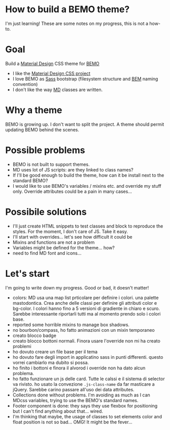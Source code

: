# How to build a BEMO theme?

I'm just learning! These are some notes on my progress, this is not a how-to.

# Goal

Build a [Material Design][material-design] CSS theme for [BEMO][bemo]

* I like the [Material Design CSS project](http://materializecss.com/)
* I love BEMO as [Sass][sass] bootstrap (filesystem structure and [BEM][bem] naming convention)
* I don't like the way [MD][material-design] classes are written.

[bemo]: https://github.com/cantierecreativo/bemo
[sass]: http://sass-lang.com/
[bem]: https://bem.info/
[material-design]: http://www.google.com/design/spec/material-design/introduction.html

# Why a theme

BEMO is growing up. I don't want to split the project. A theme should permit updating BEMO behind the scenes.

# Possible problems

* BEMO is not built to support themes.
* MD uses lot of JS scripts: are they linked to class names?
* If I'll be good enough to build the theme, how can it be install next to the standard BEMO?
* I would like to use BEMO's variables / mixins etc. and override my stuff only. Override attributes could be a pain in many cases...  

# Possibile solutions

* I'll just create HTML snippets to test classes and block to reproduce the styles. For the moment, I don't care of JS. Take it easy.
* I'll start with overrides... let's see how difficult it could be
* Mixins and functions are not a problem
* Variables might be defined for the theme... how?
* need to find MD font and icons...

# Let's start

I'm going to write down my progress. Good or bad, it doesn't matter!

* colors: MD usa una map list prticolare per definire i colori. una palette mastodontica. Crea anche delle classi per definire gli attributi color e bg-color. I colori hanno fino a 5 versioni di gradiente in chiaro e scuro. Sarebbe interessante riportarli tutti ma al momento prendo  solo i colori base.
* reported some horrible mixins to manage box shadows.
* no bourbon/compass, ho fatto animazioni con un mixin temporaneo
* creato blocco badge
* creato blocco bottoni normali. Finora usare l'override non mi ha creato problemi
* ho dovuto creare un file base per il tema
* ho dovuto fare degli import in applicatino sass in punti differenti. questo vorrei cambiarlo ma dubito si possa.
* ho finito i bottoni e finora il alvorod i override non ha dato alcun problema.
* ho fatto funzionare un js delle card. Tutte le calssi e il sistema di selector va rivisto. ho usato la convezione  ```.js-class-name``` da far masticare a jQuery. Sarebbe carino passare all'uso dei data attributes.
* Collections done without problems. I'm avoiding as much as I can MDcss variables, trying to use the BEMO's standard names.
* Footer component is done: they says they use flexbox for positioning but I can't find anything about that... wired.
* I'm thinking that maybe, the usage of classes to set elements color and float position is not so bad... OMG! It might be the fever...


